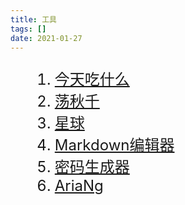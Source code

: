 ```yaml
---
title: 工具
tags: []
date: 2021-01-27
---
```


<ol style="font-size: 24px;margin-left: 30px;">
  <li><a href="/pages/tools/list/eatwhat/" target="_blank">今天吃什么</a></li>
  <li><a href="/pages/tools/list/swinggirl/" target="_blank">荡秋千</a></li>
  <li><a href="/pages/tools/list/planet/" target="_blank">星球</a></li>
  <li><a href="/pages/tools/list/md-editor/" target="_blank">Markdown编辑器</a></li>
  <li><a href="/pages/tools/list/pwd-builder/" target="_blank">密码生成器</a></li>
  <li><a href="/pages/tools/list/aria/" target="_blank">AriaNg</a></li>
</ol>
